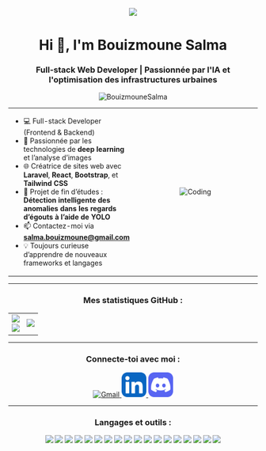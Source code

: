 <p align="center"><img src="https://github.com/7oSkaaa/7oSkaaa/blob/main/Images/about_me.gif?raw=true" width="100px"></p>
<h1 align="center">Hi 👋, I'm Bouizmoune Salma</h1>
<h3 align="center">Full-stack Web Developer | Passionnée par l'IA et l'optimisation des infrastructures urbaines</h3>

<p align="center">
  <img src="https://komarev.com/ghpvc/?username=BouizmouneSalma&label=Profile%20views&color=0e75b6&style=flat" alt="BouizmouneSalma" />
</p>

<table align="center">
<tr>
<td width="50%" align="left">

- 💻 Full-stack Developer (Frontend & Backend)  
- 🚀 Passionnée par les technologies de **deep learning** et l’analyse d’images  
- 🌐 Créatrice de sites web avec **Laravel**, **React**, **Bootstrap**, et **Tailwind CSS**  
- 🧠 Projet de fin d’études : **Détection intelligente des anomalies dans les regards d’égouts à l’aide de YOLO**  
- 📫 Contactez-moi via **salma.bouizmoune@gmail.com**  
- 💡 Toujours curieuse d’apprendre de nouveaux frameworks et langages  

</td>
<td width="50%" align="center">
  <img src="https://repository-images.githubusercontent.com/588181932/e36ec678-7984-4cdd-8e4c-a3932772ff8e" alt="Coding" width="450"/>
</td>
</tr>
</table>

---

<h3 align="center">Mes statistiques GitHub :</h3>
<table align="center">
<tr>
<td width="50%" align="center">
  <img src="https://github-readme-stats.vercel.app/api?username=BouizmouneSalma&theme=dark&show_icons=true&count_private=true" />
  <br>
  <img src="https://github-profile-summary-cards.vercel.app/api/cards/profile-details?username=BouizmouneSalma&theme=github_dark" />
</td>
<td width="50%" align="center">
  <img src="https://github-readme-stats.vercel.app/api/top-langs/?username=BouizmouneSalma&theme=dark&hide_border=false&no-bg=true&no-frame=true&langs_count=10" />
</td>
</tr>
</table>

---

<h3 align="center">Connecte-toi avec moi :</h3>
<p align="center">
  <a href="mailto:salma.bouizmoune@gmail.com" target="_blank">
    <img src="https://cdn-icons-png.flaticon.com/512/281/281769.png" height="50" width="50" alt="Gmail" />
  </a>
  <a href="https://www.linkedin.com/in/salma-bouizmoune/" target="_blank">
    <img src="https://github.com/tandpfun/skill-icons/blob/main/icons/LinkedIn.svg" height="50" width="50" alt="LinkedIn" />
  </a>
  <a href="https://discord.com/users/salma-bouizmoune" target="_blank">
    <img src="https://github.com/tandpfun/skill-icons/blob/main/icons/Discord.svg" height="50" width="50" alt="Discord" />
  </a>
</p>

---

<h3 align="center">Langages et outils :</h3>
<p align="center">
  <img src="https://cdn.jsdelivr.net/gh/devicons/devicon/icons/javascript/javascript-original.svg" height="40" />
  <img src="https://cdn.jsdelivr.net/gh/devicons/devicon/icons/typescript/typescript-original.svg" height="40" />
  <img src="https://cdn.jsdelivr.net/gh/devicons/devicon/icons/react/react-original.svg" height="40" />
  <img src="https://cdn.jsdelivr.net/gh/devicons/devicon/icons/html5/html5-original.svg" height="40" />
  <img src="https://cdn.jsdelivr.net/gh/devicons/devicon/icons/css3/css3-original.svg" height="40" />
  <img src="https://cdn.jsdelivr.net/gh/devicons/devicon/icons/python/python-original.svg" height="40" />
  <img src="https://cdn.jsdelivr.net/gh/devicons/devicon/icons/c/c-original.svg" height="40" />
  <img src="https://cdn.jsdelivr.net/gh/devicons/devicon/icons/cplusplus/cplusplus-original.svg" height="40" />
  <img src="https://cdn.jsdelivr.net/gh/devicons/devicon/icons/php/php-original.svg" height="40" />
  <img src="https://cdn.jsdelivr.net/gh/devicons/devicon/icons/laravel/laravel-original.svg" height="40" />
  <img src="https://cdn.jsdelivr.net/gh/devicons/devicon/icons/mysql/mysql-original.svg" height="40" />
  <img src="https://cdn.jsdelivr.net/gh/devicons/devicon/icons/postgresql/postgresql-original.svg" height="40" />
  <img src="https://cdn.jsdelivr.net/gh/devicons/devicon/icons/bootstrap/bootstrap-original.svg" height="40" />
  <img src="https://cdn.jsdelivr.net/gh/devicons/devicon/icons/tailwindcss/tailwindcss-original-wordmark.svg" height="40" />
  <img src="https://cdn.jsdelivr.net/gh/devicons/devicon/icons/figma/figma-original.svg" height="40" />
  <img src="https://cdn.jsdelivr.net/gh/devicons/devicon/icons/jira/jira-original.svg" height="40" />
  <img src="https://cdn.jsdelivr.net/gh/devicons/devicon/icons/trello/trello-plain.svg" height="40" />
  <img src="https://cdn.jsdelivr.net/gh/devicons/devicon/icons/sass/sass-original.svg" height="40" />
</p>
